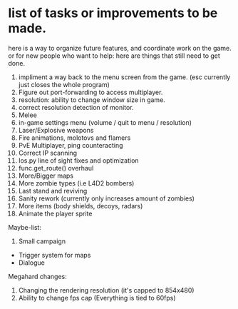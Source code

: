 # list of tasks or improvements to be made.

here is a way to organize future features, and coordinate work on the game.
or for new people who want to help: here are things that still need to get done.


1. impliment a way back to the menu screen from the game. (esc currently just closes the whole program)
2. Figure out port-forwarding to access multiplayer.
3. resolution: ability to change window size in game.
4. correct resolution detection of monitor.
5. Melee
6. in-game settings menu (volume / quit to menu / resolution)
7. Laser/Explosive weapons
8. Fire animations, molotovs and flamers
9. PvE Multiplayer, ping counteracting
10. Correct IP scanning
11. los.py line of sight fixes and optimization
12. func.get_route() overhaul
13. More/Bigger maps
14. More zombie types (i.e L4D2 bombers)
15. Last stand and reviving
16. Sanity rework (currently only increases amount of zombies)
17. More items (body shields, decoys, radars)
18. Animate the player sprite

Maybe-list:
1. Small campaign
- Trigger system for maps
- Dialogue

Megahard changes:

1. Changing the rendering resolution (it's capped to 854x480) 
2. Ability to change fps cap (Everything is tied to 60fps)
